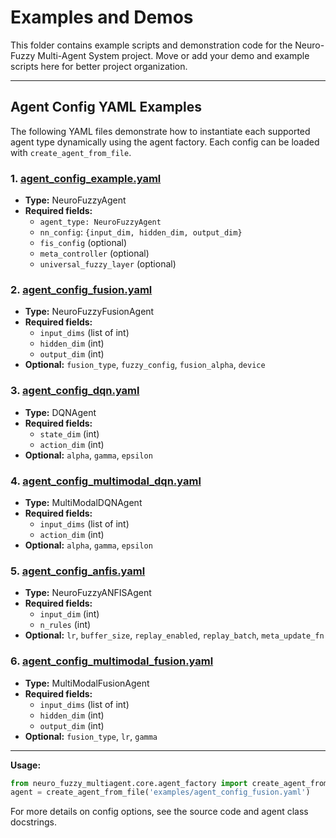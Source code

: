 # Examples and Demos

This folder contains example scripts and demonstration code for the Neuro-Fuzzy Multi-Agent System project. Move or add your demo and example scripts here for better project organization.

---

## Agent Config YAML Examples

The following YAML files demonstrate how to instantiate each supported agent type dynamically using the agent factory. Each config can be loaded with `create_agent_from_file`.

### 1. [agent_config_example.yaml](./agent_config_example.yaml)

- **Type:** NeuroFuzzyAgent
- **Required fields:**
  - `agent_type: NeuroFuzzyAgent`
  - `nn_config`: `{input_dim, hidden_dim, output_dim}`
  - `fis_config` (optional)
  - `meta_controller` (optional)
  - `universal_fuzzy_layer` (optional)

### 2. [agent_config_fusion.yaml](./agent_config_fusion.yaml)

- **Type:** NeuroFuzzyFusionAgent
- **Required fields:**
  - `input_dims` (list of int)
  - `hidden_dim` (int)
  - `output_dim` (int)
- **Optional:** `fusion_type`, `fuzzy_config`, `fusion_alpha`, `device`

### 3. [agent_config_dqn.yaml](./agent_config_dqn.yaml)

- **Type:** DQNAgent
- **Required fields:**
  - `state_dim` (int)
  - `action_dim` (int)
- **Optional:** `alpha`, `gamma`, `epsilon`

### 4. [agent_config_multimodal_dqn.yaml](./agent_config_multimodal_dqn.yaml)

- **Type:** MultiModalDQNAgent
- **Required fields:**
  - `input_dims` (list of int)
  - `action_dim` (int)
- **Optional:** `alpha`, `gamma`, `epsilon`

### 5. [agent_config_anfis.yaml](./agent_config_anfis.yaml)

- **Type:** NeuroFuzzyANFISAgent
- **Required fields:**
  - `input_dim` (int)
  - `n_rules` (int)
- **Optional:** `lr`, `buffer_size`, `replay_enabled`, `replay_batch`, `meta_update_fn`

### 6. [agent_config_multimodal_fusion.yaml](./agent_config_multimodal_fusion.yaml)

- **Type:** MultiModalFusionAgent
- **Required fields:**
  - `input_dims` (list of int)
  - `hidden_dim` (int)
  - `output_dim` (int)
- **Optional:** `fusion_type`, `lr`, `gamma`

---

**Usage:**

```python
from neuro_fuzzy_multiagent.core.agent_factory import create_agent_from_file
agent = create_agent_from_file('examples/agent_config_fusion.yaml')
```

For more details on config options, see the source code and agent class docstrings.
